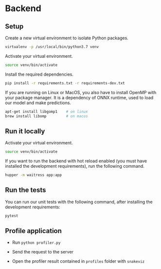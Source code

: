 # Backend

## Setup

Create a new virtual environment to isolate Python packages.

```bash
virtualenv -p /usr/local/bin/python3.7 venv
```

Activate your virtual environment.

```bash
source venv/bin/activate
```

Install the required dependencies.

```bash
pip install -r requirements.txt -r requirements-dev.txt
```

If you are running on Linux or MacOS, you also have to install OpenMP with your package manager. It is a dependency of ONNX runtime, used to load our model and make predictions.

```bash
apt-get install libgomp1    # on linux
brew install libomp         # on macos
```

## Run it locally

Activate your virtual environment.

```bash
source venv/bin/activate
```

If you want to run the backend with hot reload enabled (you must have installed the development requirements), run the following command.

```bash
hupper -m waitress app:app
```

## Run the tests

You can run our unit tests with the following command, after installing the development requirements:

```bash
pytest
```

## Profile application

- Run `python profiler.py`

- Send the request to the server

- Open the profiler result contained in `profiles` folder with `snakeviz`
